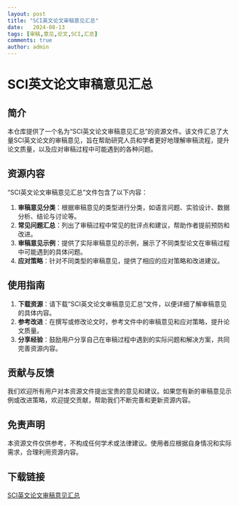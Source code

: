 ```yaml
---
layout: post
title: "SCI英文论文审稿意见汇总"
date:   2024-08-13
tags: [审稿,意见,论文,SCI,汇总]
comments: true
author: admin
---
```

# SCI英文论文审稿意见汇总

## 简介

本仓库提供了一个名为“SCI英文论文审稿意见汇总”的资源文件。该文件汇总了大量SCI英文论文的审稿意见，旨在帮助研究人员和学者更好地理解审稿流程，提升论文质量，以及应对审稿过程中可能遇到的各种问题。

## 资源内容

“SCI英文论文审稿意见汇总”文件包含了以下内容：

1. **审稿意见分类**：根据审稿意见的类型进行分类，如语言问题、实验设计、数据分析、结论与讨论等。
2. **常见问题汇总**：列出了审稿过程中常见的批评点和建议，帮助作者提前预防和改进。
3. **审稿意见示例**：提供了实际审稿意见的示例，展示了不同类型论文在审稿过程中可能遇到的具体问题。
4. **应对策略**：针对不同类型的审稿意见，提供了相应的应对策略和改进建议。

## 使用指南

1. **下载资源**：请下载“SCI英文论文审稿意见汇总”文件，以便详细了解审稿意见的具体内容。
2. **参考改进**：在撰写或修改论文时，参考文件中的审稿意见和应对策略，提升论文质量。
3. **分享经验**：鼓励用户分享自己在审稿过程中遇到的实际问题和解决方案，共同完善资源内容。

## 贡献与反馈

我们欢迎所有用户对本资源文件提出宝贵的意见和建议。如果您有新的审稿意见示例或改进策略，欢迎提交贡献，帮助我们不断完善和更新资源内容。

## 免责声明

本资源文件仅供参考，不构成任何学术或法律建议。使用者应根据自身情况和实际需求，合理利用资源内容。

## 下载链接

[SCI英文论文审稿意见汇总](https://pan.quark.cn/s/7ab1f823d2ec)